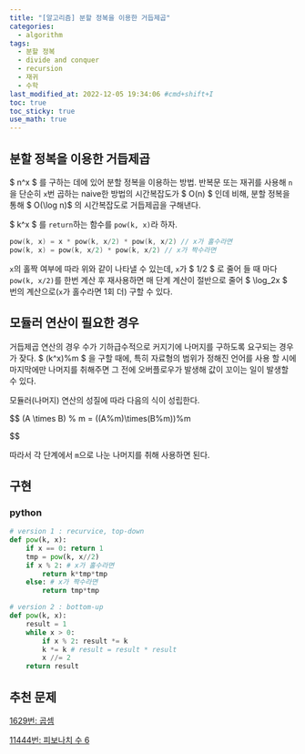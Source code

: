 ```yaml
---
title: "[알고리즘] 분할 정복을 이용한 거듭제곱"
categories:
  - algorithm
tags:
  - 분할 정복
  - divide and conquer
  - recursion
  - 재귀
  - 수학
last_modified_at: 2022-12-05 19:34:06 #cmd+shift+I
toc: true
toc_sticky: true
use_math: true
---
```


## 분할 정복을 이용한 거듭제곱

$ n^x $ 를 구하는 데에 있어 분할 정복을 이용하는 방법.
반복문 또는 재귀를 사용해 `n`을 단순히 `x`번 곱하는 naive한 방법의 시간복잡도가 $ O(n) $ 인데 비해, 분할 정복을 통해 $ O(\log n)$ 의 시간복잡도로 거듭제곱을 구해낸다.

$ k^x $ 를 `return`하는 함수를 `pow(k, x)`라 하자.

```c
pow(k, x) = x * pow(k, x/2) * pow(k, x/2) // x가 홀수라면
pow(k, x) = pow(k, x/2) * pow(k, x/2) // x가 짝수라면
```

`x`의 홀짝 여부에 따라 위와 같이 나타낼 수 있는데, `x`가 $ 1/2 $ 로 줄어 들 때 마다 `pow(k, x/2)`를 한번 계산 후 재사용하면 매 단계 계산이 절반으로 줄어 $ \log_2x $ 번의 계산으로(`x`가 홀수라면 1회 더) 구할 수 있다.

## 모듈러 연산이 필요한 경우

거듭제곱 연산의 경우 수가 기하급수적으로 커지기에 나머지를 구하도록 요구되는 경우가 잦다.
$ (k^x)\%m $ 을 구할 때에, 특히 자료형의 범위가 정해진 언어를 사용 할 시에 마지막에만 나머지를 취해주면 그 전에 오버플로우가 발생해 값이 꼬이는 일이 발생할 수 있다.

모듈러(나머지) 연산의 성질에 따라 다음의 식이 성립한다.

$$
(A \times B) \% m = ((A\%m)\times(B\%m))\%m


$$

따라서 각 단계에서 `m`으로 나눈 나머지를 취해 사용하면 된다.

## 구현

### python

```python
# version 1 : recurvice, top-down
def pow(k, x):
    if x == 0: return 1
    tmp = pow(k, x//2)
    if x % 2: # x가 홀수라면
        return k*tmp*tmp
    else: # x가 짝수라면
        return tmp*tmp

# version 2 : bottom-up
def pow(k, x):
    result = 1
    while x > 0:
        if x % 2: result *= k
        k *= k # result = result * result
        x //= 2
    return result

```

## 추천 문제

[1629번: 곱셈](https://www.acmicpc.net/problem/1629)

[11444번: 피보나치 수 6](https://www.acmicpc.net/problem/11444)
